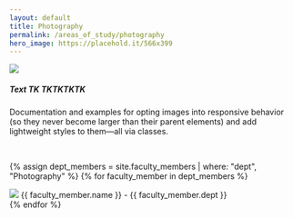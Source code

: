 ```yaml
---
layout: default
title: Photography
permalink: /areas_of_study/photography
hero_image: https://placehold.it/566x399
---
```


<!-- 50/50 hero -->
<div class="container  module--50-50">
	<div class="row">
		<div class="col-12  col-md-6  px-0  order-md-2">
			<img src="{{ page.hero_image }}" class="img-fluid">
		</div>
		<div class="col--text  col-12  col-md-6  px-0  bg-secondary  order-md-1  d-flex  align-items-center">
			<div class="container  px-5  py-4  pt-lg-0">
				<h5 class="font-serif-1  serif-headline-1">Text TK TKTKTKTK</h5>
				<p class="mt-3">Documentation and examples for opting images into responsive behavior (so they never become larger than their parent elements) and add lightweight styles to them—all via classes.</p>
				<div class="container  my-2  d-none  d-lg-block">&nbsp;</div>
			</div>
		</div>
	</div>
</div>

{% assign dept_members = site.faculty_members | where: "dept", "Photography" %}
	{% for faculty_member in dept_members %}
	<div class="col-12  col-sm-3  px-0  py-3  py-md-0  faculty-img-container">
		<img src="/{{ faculty_member.image }}" class="full-width-img" />
		{{ faculty_member.name }} - {{ faculty_member.dept }}
	</div>
{% endfor %}

